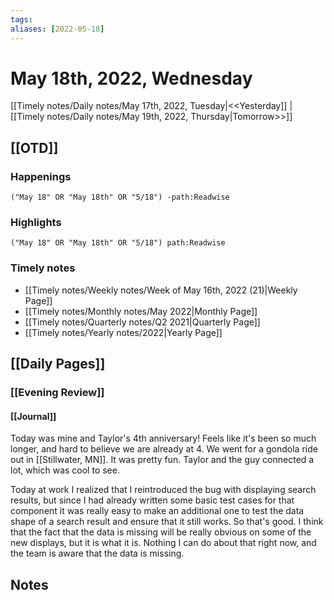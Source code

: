 ```yaml
---
tags:
aliases: [2022-05-18]
---
```


# May 18th, 2022, Wednesday

[[Timely notes/Daily notes/May 17th, 2022, Tuesday|<<Yesterday]] | [[Timely notes/Daily notes/May 19th, 2022, Thursday|Tomorrow>>]]

## [[OTD]]

### Happenings

```query
("May 18" OR "May 18th" OR "5/18") -path:Readwise
```

### Highlights

```query
("May 18" OR "May 18th" OR "5/18") path:Readwise
```

### Timely notes
- [[Timely notes/Weekly notes/Week of May 16th, 2022 (21)|Weekly Page]]
- [[Timely notes/Monthly notes/May 2022|Monthly Page]]
- [[Timely notes/Quarterly notes/Q2 2021|Quarterly Page]]
- [[Timely notes/Yearly notes/2022|Yearly Page]]

## [[Daily Pages]]

### [[Evening Review]]

#### [[Journal]]

Today was mine and Taylor's 4th anniversary! Feels like it's been so much longer, and hard to believe we are already at 4. We went for a gondola ride out in [[Stillwater, MN]]. It was pretty fun. Taylor and the guy connected a lot, which was cool to see.

Today at work I realized that I reintroduced the bug with displaying search results, but since I had already written some basic test cases for that component it was really easy to make an additional one to test the data shape of a search result and ensure that it still works. So that's good. I think that the fact that the data is missing will be really obvious on some of the new displays, but it is what it is. Nothing I can do about that right now, and the team is aware that the data is missing.

## Notes
